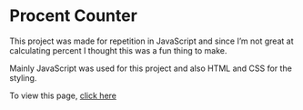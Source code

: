 # Procent Counter

This project was made for repetition in JavaScript and since I’m not great at calculating percent I thought this was a fun thing to make. 

Mainly JavaScript was used for this project and also HTML and CSS for the styling. 

To view this page, [click here](https://zeebracorn.github.io/Procent-counter/)
